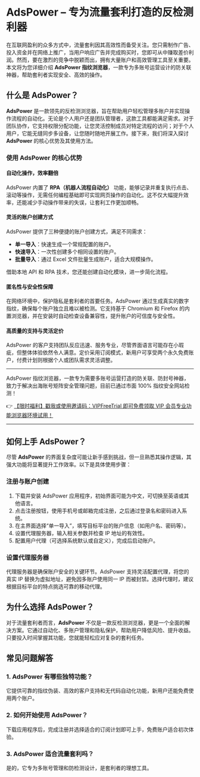 # AdsPower – 专为流量套利打造的反检测利器

在互联网盈利的众多方式中，流量套利因其高效性而备受关注。您只需制作广告、投入资金并在网络上推广，当用户响应广告并完成购买时，您即可从中赚取差价利润。然而，要在激烈的竞争中脱颖而出，拥有大量账户和高效管理工具至关重要。本文将为您详细介绍 **AdsPower 指纹浏览器**，一款专为多账号运营设计的防关联神器，帮助套利者实现安全、高效的操作。

## 什么是 AdsPower？

**AdsPower** 是一款领先的反检测浏览器，旨在帮助用户轻松管理多账户并实现操作流程的自动化。无论是个人用户还是团队管理者，这款工具都能满足需求。对于团队协作，它支持权限分配功能，让您灵活控制成员对特定流程的访问；对于个人用户，它能无缝同步多设备，让您随时随地开展工作。接下来，我们将深入探讨 **AdsPower** 的核心优势及其使用方法。

### 使用 AdsPower 的核心优势

#### 自动化操作，效率翻倍

AdsPower 内置了 **RPA（机器人流程自动化）** 功能，能够记录并重复执行点击、滚动等操作，无需任何编程基础即可实现网页操作的自动化。这不仅大幅提升效率，还能减少手动操作带来的失误，让套利工作更加顺畅。

#### 灵活的账户创建方式

AdsPower 提供了三种便捷的账户创建方式，满足不同需求：

- **单一导入**：快速生成一个常规配置的账户。
- **快速导入**：一次性创建多个相同设置的账户。
- **批量导入**：通过 Excel 文件批量生成账户，适合大规模操作。

借助本地 API 和 RPA 技术，您还能创建自动化模块，进一步简化流程。

#### 匿名性与安全性保障

在网络环境中，保护隐私是套利者的首要任务。AdsPower 通过生成真实的数字指纹，确保每个账户独立且难以被检测。它支持基于 Chromium 和 Firefox 的内置浏览器，并在安装时自动检查设备兼容性，提升账户的可信度与安全性。

#### 高质量的支持与灵活定价

AdsPower 的客户支持团队反应迅速、服务专业，尽管界面语言可能存在小瑕疵，但整体体验依然令人满意。定价采用订阅模式，新用户可享受两个永久免费账户，付费计划则根据个人或团队需求灵活调整。

---

AdsPower 指纹浏览器，一款专为需要多账号运营打造的防关联、防封号神器，致力于解决出海账号矩阵安全管理问题，目前已通过市面 100% 指纹安全网站检测！

👉 [【限时福利】戳我或使用邀请码：VIPFreeTrial 即可免费领取 VIP 会员专业功能浏览器环境试用！](https://bit.ly/adspower_free)

---

## 如何上手 AdsPower？

尽管 **AdsPower** 的界面复杂度可能让新手感到挑战，但一旦熟悉其操作逻辑，其强大功能将显著提升工作效率。以下是具体使用步骤：

### 注册与账户创建

1. 下载并安装 AdsPower 应用程序，初始界面可能为中文，可切换至英语或其他语言。
2. 点击注册按钮，使用手机号或邮箱完成注册，之后通过登录名和密码进入系统。
3. 在主界面选择“单一导入”，填写目标平台的账户信息（如用户名、密码等）。
4. 设置代理服务器，输入相关参数并检查 IP 地址的有效性。
5. 配置用户代理（可选择系统默认或自定义），完成后启动账户。

### 设置代理服务器

代理服务器是确保账户安全的关键环节。AdsPower 支持灵活配置代理，将您的真实 IP 替换为虚拟地址，避免因多账户使用同一 IP 而被封禁。选择代理时，建议根据目标平台的特点挑选可靠的移动代理。

## 为什么选择 AdsPower？

对于流量套利者而言，**AdsPower** 不仅是一款反检测浏览器，更是一个全面的解决方案。它通过自动化、多账户管理和隐私保护，帮助用户降低风险、提升收益。只要投入时间掌握其功能，您就能轻松应对复杂的套利任务。

## 常见问题解答

### 1. AdsPower 有哪些独特功能？

它提供可靠的指纹伪装、高效的客户支持和无代码自动化功能，新用户还能免费使用两个账户。

### 2. 如何开始使用 AdsPower？

下载应用程序后，完成注册并选择适合的订阅计划即可上手，免费账户适合初次体验。

### 3. AdsPower 适合流量套利吗？

是的，它专为多账号管理和防检测设计，是套利者的理想工具。